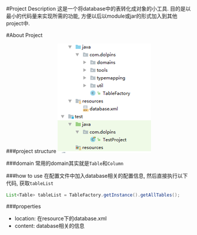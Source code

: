#Project Description
这是一个将database中的表转化成对象的小工具. 目的是以最小的代码量来实现所需的功能, 方便以后以module或jar的形式加入到其他project中.

#About Project

###project structure
![Project Structure](https://raw.githubusercontent.com/RoyWorld/Dolphins/master/src/main/resources/images/projectStructure.png)

###domain
常用的domain其实就是`Table`和`Column`

###how to use
在配置文件中加入database相关的配置信息, 然后直接执行以下代码, 获取`tableList`
```java
List<Table> tableList = TableFactory.getInstance().getAllTables();
```
###properties
* location: 在resource下的database.xml
* content: database相关的信息




